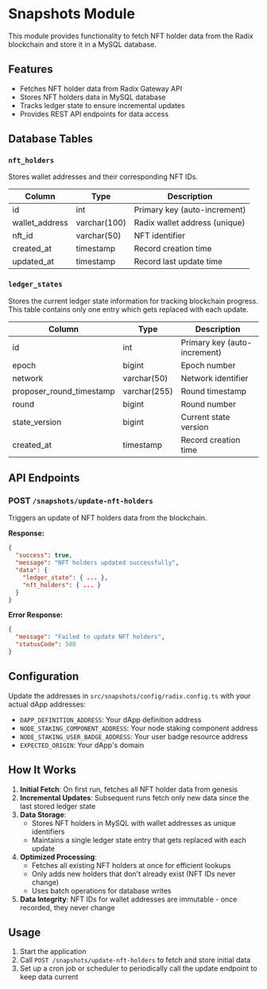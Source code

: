 # Snapshots Module

This module provides functionality to fetch NFT holder data from the Radix blockchain and store it in a MySQL database.

## Features

- Fetches NFT holder data from Radix Gateway API
- Stores NFT holders data in MySQL database
- Tracks ledger state to ensure incremental updates
- Provides REST API endpoints for data access

## Database Tables

### `nft_holders`

Stores wallet addresses and their corresponding NFT IDs.

| Column         | Type         | Description                   |
| -------------- | ------------ | ----------------------------- |
| id             | int          | Primary key (auto-increment)  |
| wallet_address | varchar(100) | Radix wallet address (unique) |
| nft_id         | varchar(50)  | NFT identifier                |
| created_at     | timestamp    | Record creation time          |
| updated_at     | timestamp    | Record last update time       |

### `ledger_states`

Stores the current ledger state information for tracking blockchain progress. This table contains only one entry which gets replaced with each update.

| Column                   | Type         | Description                  |
| ------------------------ | ------------ | ---------------------------- |
| id                       | int          | Primary key (auto-increment) |
| epoch                    | bigint       | Epoch number                 |
| network                  | varchar(50)  | Network identifier           |
| proposer_round_timestamp | varchar(255) | Round timestamp              |
| round                    | bigint       | Round number                 |
| state_version            | bigint       | Current state version        |
| created_at               | timestamp    | Record creation time         |

## API Endpoints

### POST `/snapshots/update-nft-holders`

Triggers an update of NFT holders data from the blockchain.

**Response:**

```json
{
  "success": true,
  "message": "NFT holders updated successfully",
  "data": {
    "ledger_state": { ... },
    "nft_holders": { ... }
  }
}
```

**Error Response:**

```json
{
  "message": "Failed to update NFT holders",
  "statusCode": 500
}
```

## Configuration

Update the addresses in `src/snapshots/config/radix.config.ts` with your actual dApp addresses:

- `DAPP_DEFINITION_ADDRESS`: Your dApp definition address
- `NODE_STAKING_COMPONENT_ADDRESS`: Your node staking component address
- `NODE_STAKING_USER_BADGE_ADDRESS`: Your user badge resource address
- `EXPECTED_ORIGIN`: Your dApp's domain

## How It Works

1. **Initial Fetch**: On first run, fetches all NFT holder data from genesis
2. **Incremental Updates**: Subsequent runs fetch only new data since the last stored ledger state
3. **Data Storage**:
   - Stores NFT holders in MySQL with wallet addresses as unique identifiers
   - Maintains a single ledger state entry that gets replaced with each update
4. **Optimized Processing**:
   - Fetches all existing NFT holders at once for efficient lookups
   - Only adds new holders that don't already exist (NFT IDs never change)
   - Uses batch operations for database writes
5. **Data Integrity**: NFT IDs for wallet addresses are immutable - once recorded, they never change

## Usage

1. Start the application
2. Call `POST /snapshots/update-nft-holders` to fetch and store initial data
3. Set up a cron job or scheduler to periodically call the update endpoint to keep data current
